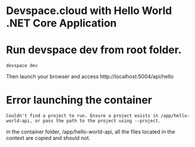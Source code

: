 ﻿# Devspace.cloud with Hello World .NET Core Application

# Run devspace dev from root folder.
```
devspace dev
```
Then launch your browser and access http://localhost:5004/api/hello

# Error launching the container
```
Couldn't find a project to run. Ensure a project exists in /app/hello-world-api, or pass the path to the project using --project.

```
in the container folder, /app/hello-world-api, all the files located in the context are copied and should not.
